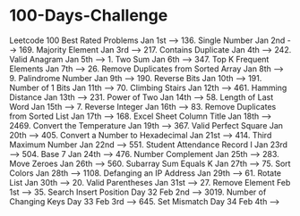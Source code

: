 # 100-Days-Challenge
Leetcode 100 Best Rated Problems
Jan 1st --> 136. Single Number
Jan 2nd --> 169. Majority Element
Jan 3rd --> 217. Contains Duplicate
Jan 4th --> 242. Valid Anagram
Jan 5th --> 1. Two Sum
Jan 6th --> 347. Top K Frequent Elements
Jan 7th --> 26. Remove Duplicates from Sorted Array
Jan 8th --> 9. Palindrome Number
Jan 9th --> 190. Reverse Bits
Jan 10th --> 191. Number of 1 Bits
Jan 11th --> 70. Climbing Stairs
Jan 12th --> 461. Hamming Distance
Jan 13th --> 231. Power of Two
Jan 14th --> 58. Length of Last Word
Jan 15th --> 7. Reverse Integer
Jan 16th --> 83. Remove Duplicates from Sorted List
Jan 17th --> 168. Excel Sheet Column Title
Jan 18th --> 2469. Convert the Temperature
Jan 19th --> 367. Valid Perfect Square
Jan 20th --> 405. Convert a Number to Hexadecimal
Jan 21st --> 414. Third Maximum Number
Jan 22nd --> 551. Student Attendance Record I
Jan 23rd --> 504. Base 7
Jan 24th --> 476. Number Complement
Jan 25th --> 283. Move Zeroes
Jan 26th --> 560. Subarray Sum Equals K
Jan 27th --> 75. Sort Colors
Jan 28th --> 1108. Defanging an IP Address
Jan 29th --> 61. Rotate List
Jan 30th --> 20. Valid Parentheses
Jan 31st --> 27. Remove Element
Feb 1st --> 35. Search Insert Position  Day 32
Feb 2nd --> 3019. Number of Changing Keys Day 33
Feb 3rd --> 645. Set Mismatch Day 34
Feb 4th --> 
